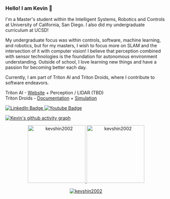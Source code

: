 ### Hello! I am Kevin 👋

I'm a Master's student within the Intelligent Systems, Robotics and Controls at University of California, San Diego. I also did my undergraduate curriculum at UCSD!

My undergraduate focus was within controls, software, machine learning, and robotics, but for my masters, I wish to focus more on SLAM and the intersection of it with computer vision! I believe that perception combined with sensor technologies is the foundation for autonomous environment understanding. Outside of school, I love learning new things and have a passion for becoming better each day. 

Currently, I am part of Triton AI and Triton Droids, where I contribute to software endeavors. 

Triton AI - [Website](https://triton-ai.github.io) + Perception / LIDAR (TBD) \
Triton Droids - [Documentation](https://triton-droids.github.io/droid-docs/) + [Simulation](https://github.com/triton-droids/simulation/tree/objects)

<div id="badges">
<a href="https://www.linkedin.com/in/kevshin2002/">
  <img src="https://img.shields.io/badge/LinkedIn-blue?style=for-the-badge&logo=linkedin&logoColor=white" alt="LinkedIn Badge"/>
</a>
<a href="mailto:d3shin@ucsd.edu@ucsd.edu">
  <img src="https://img.shields.io/badge/Gmail-white?style=for-the-badge&logo=gmail&logoColor=red" alt="Youtube Badge"/>
</a>
</div>

[![Kevin's github activity graph](https://github-readme-activity-graph.vercel.app/graph?username=kevshin2002&bg_color=100f0f&color=4c5e9e&line=4c569e&point=403e41&area=true&hide_border=true)](https://github.com/kevshin2002/github-readme-activity-graph)

<div align="center">
  <a href="https://github.com/kevshin2002">
    <img height="180em" src="https://github-readme-stats.vercel.app/api/top-langs?username=kevshin2002&show_icons=true&locale=en&layout=compact&theme=tokyonight" alt="kevshin2002"/>
    <img height="180em" src="https://github-readme-stats.vercel.app/api?username=kevshin2002&show_icons=true&locale=en&layout=compact&theme=tokyonight" alt="kevshin2002"/>
  </a>
</div>
<p align="center">
  <a href="https://github.com/kevshin2002">
    <img src="https://github-readme-streak-stats.herokuapp.com/?user=kevshin2002&&theme=tokyonight" alt="kevshin2002" />
  </a>
</p>

